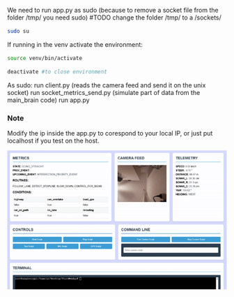 We need to run app.py as sudo (because to remove a socket file from the folder /tmp/ you need sudo) #TODO change the folder /tmp/ to a /sockets/
```bash
sudo su
```

If running in the venv activate the environment:
```bash
source venv/bin/activate
```
```bash
deactivate #to close environment
```

As sudo:
run client.py (reads the camera feed and send it on the unix socket)
run socket_metrics_send.py (simulate part of data from the main_brain code)
run app.py 

### Note 
Modify the ip inside the app.py to corespond to your local IP, or just put localhost if you test on the host.


![Demo Animation](extras/demo.gif)
